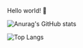 Hello world! :dog:

![Anurag's GitHub stats](https://github-readme-stats.vercel.app/api?username=cliearl&hide=issues,contribs&show_icons=true)

![Top Langs](https://github-readme-stats.vercel.app/api/top-langs/?username=cliearl&layout=compact&exclude_repo=cliearl.github.io)
